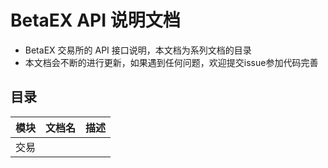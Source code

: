 # BetaEX API 说明文档

* BetaEX 交易所的 API 接口说明，本文档为系列文档的目录
* 本文档会不断的进行更新，如果遇到任何问题，欢迎提交issue参加代码完善

## 目录

模块 | 文档名 | 描述
------------ | ------------ |  ------------
交易 |   | 
